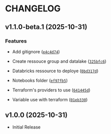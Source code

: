 # CHANGELOG

<!-- version list -->

## v1.1.0-beta.1 (2025-10-31)

### Features

- Add gitignore
  ([`e4c4d74`](https://github.com/StevenDelval/pipeline_qualite_eau/commit/e4c4d74c89241d4609bfcd25a1387cf0514f0ca7))

- Create ressouce group and datalake
  ([`325bfc6`](https://github.com/StevenDelval/pipeline_qualite_eau/commit/325bfc65996c8fa7d0201e8c1c6a6c7db1dfe648))

- Databricks ressource to deploye
  ([`0bd317d`](https://github.com/StevenDelval/pipeline_qualite_eau/commit/0bd317d5ef96778fde4fd79c9d86cbf6bd7205e7))

- Notebooks folder
  ([`ef97fb5`](https://github.com/StevenDelval/pipeline_qualite_eau/commit/ef97fb5905e48f94abbd40ba16fc00ea13ef27bb))

- Terraform's providers to use
  ([`641445d`](https://github.com/StevenDelval/pipeline_qualite_eau/commit/641445d573c35a948444df19fb28107be67aa066))

- Variable use with terraform
  ([`01eb330`](https://github.com/StevenDelval/pipeline_qualite_eau/commit/01eb330fe00ee86b52eeda8a1e3c6476a1250239))


## v1.0.0 (2025-10-31)

- Initial Release
